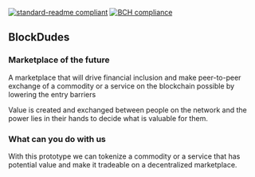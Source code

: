 [![standard-readme compliant](https://img.shields.io/badge/readme%20style-standard-brightgreen.svg?style=flat-square)](https://github.com/RichardLitt/standard-readme)
[![BCH compliance](https://bettercodehub.com/edge/badge/odysseyhack/chainmix?branch=master)](https://bettercodehub.com/)

## BlockDudes
### Marketplace of the future

A marketplace that will drive financial inclusion and make peer-to-peer exchange of a commodity or a service on the blockchain possible by lowering the entry barriers

Value is created and exchanged between people on the network and the power lies in their hands to decide what is valuable for them.


### What can you do with us

With this prototype we can tokenize a commodity or a service that has potential value and make it tradeable on a decentralized marketplace.